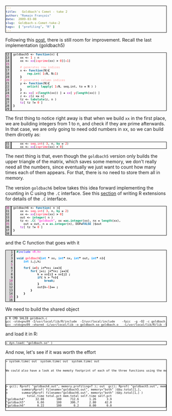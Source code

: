 ```yaml
---
title:   Goldbach's Comet - take 2
author: "Romain François"
date:  2009-03-08
slug:  Goldbach-s-Comet-take-2
tags:  [ "profiling", "R" ]
---
```

<div class="post-content">
<style>
pre{
font-size:xx-small !important;
border:1px solid black;
}
</style>
<p>Following this <a href="/index.php?post/2009/03/07/Goldbach-s-Comet">post</a>, there is still room for improvement. Recall the last implementation (goldbach5)</p>

<pre><font color="#000000"><span style="background:#dbdbdb; border-right:solid 2px black; margin-right:5px; "><font color="#000000">12 </font></span>goldbach5 <font color="#000000"><strong>&lt;-</strong></font> <font color="#006699"><strong>function</strong></font>(n) <font color="#000000"><strong>{</strong></font>
<span style="background:#dbdbdb; border-right:solid 2px black; margin-right:5px; "><font color="#000000">13 </font></span>    xx <font color="#000000"><strong>&lt;-</strong></font> <font color="#ff0000">1</font> <font color="#000000"><strong>:</strong></font> n
<span style="background:#dbdbdb; border-right:solid 2px black; margin-right:5px; "><font color="#000000">14 </font></span>    xx <font color="#000000"><strong>&lt;-</strong></font> <font color="#9900cc">xx</font>[<font color="#ff0033">isprime</font>(xx) <font color="#000000"><strong>&gt;</strong></font> <font color="#ff0000">0</font>][<font color="#000000"><strong>-</strong></font><font color="#ff0000">1</font>]
<span style="background:#dbdbdb; border-right:solid 2px black; margin-right:5px; "><font color="#990066">15 </font></span>    
<span style="background:#dbdbdb; border-right:solid 2px black; margin-right:5px; "><font color="#000000">16 </font></span>    <font color="#ff9999">#</font><font color="#ff9999"> </font><font color="#ff9999">generates</font><font color="#ff9999"> </font><font color="#ff9999">row</font><font color="#ff9999"> </font><font color="#ff9999">indices</font>
<span style="background:#dbdbdb; border-right:solid 2px black; margin-right:5px; "><font color="#000000">17 </font></span>    x <font color="#000000"><strong>&lt;-</strong></font> <font color="#006699"><strong>function</strong></font>(N)<font color="#000000"><strong>{</strong></font> 
<span style="background:#dbdbdb; border-right:solid 2px black; margin-right:5px; "><font color="#000000">18 </font></span>        <font color="#009966"><strong>rep.int</strong></font>( <font color="#ff0000">1</font><font color="#000000"><strong>:</strong></font>N, N<font color="#000000"><strong>:</strong></font><font color="#ff0000">1</font>) 
<span style="background:#dbdbdb; border-right:solid 2px black; margin-right:5px; "><font color="#000000">19 </font></span>    <font color="#000000"><strong>}</strong></font>
<span style="background:#dbdbdb; border-right:solid 2px black; margin-right:5px; "><font color="#990066">20 </font></span>    <font color="#ff9999">#</font><font color="#ff9999"> </font><font color="#ff9999">generates</font><font color="#ff9999"> </font><font color="#ff9999">column</font><font color="#ff9999"> </font><font color="#ff9999">indices</font>
<span style="background:#dbdbdb; border-right:solid 2px black; margin-right:5px; "><font color="#000000">21 </font></span>    y <font color="#000000"><strong>&lt;-</strong></font> <font color="#006699"><strong>function</strong></font>(N)<font color="#000000"><strong>{</strong></font> 
<span style="background:#dbdbdb; border-right:solid 2px black; margin-right:5px; "><font color="#000000">22 </font></span>        <font color="#009966"><strong>unlist</strong></font>( <font color="#009966"><strong>lapply</strong></font>( <font color="#ff0000">1</font><font color="#000000"><strong>:</strong></font>N, seq.int, to <font color="#000000"><strong>=</strong></font> N ) ) 
<span style="background:#dbdbdb; border-right:solid 2px black; margin-right:5px; "><font color="#000000">23 </font></span>    <font color="#000000"><strong>}</strong></font>
<span style="background:#dbdbdb; border-right:solid 2px black; margin-right:5px; "><font color="#000000">24 </font></span>    z <font color="#000000"><strong>&lt;-</strong></font> <font color="#9900cc">xx</font>[ <font color="#ff0033">x</font>(<font color="#009966"><strong>length</strong></font>(xx)) ] <font color="#000000"><strong>+</strong></font> <font color="#9900cc">xx</font>[ <font color="#ff0033">y</font>(<font color="#009966"><strong>length</strong></font>(xx)) ]
<span style="background:#dbdbdb; border-right:solid 2px black; margin-right:5px; "><font color="#990066">25 </font></span>    z <font color="#000000"><strong>&lt;-</strong></font> <font color="#9900cc">z</font>[z <font color="#000000"><strong>&lt;=</strong></font> n]
<span style="background:#dbdbdb; border-right:solid 2px black; margin-right:5px; "><font color="#000000">26 </font></span>    tz <font color="#000000"><strong>&lt;-</strong></font> <font color="#009966"><strong>tabulate</strong></font>(z, n )
<span style="background:#dbdbdb; border-right:solid 2px black; margin-right:5px; "><font color="#000000">27 </font></span>    <font color="#9900cc">tz</font>[ tz <font color="#000000"><strong>!=</strong></font> <font color="#ff0000">0</font> ]
<span style="background:#dbdbdb; border-right:solid 2px black; margin-right:5px; "><font color="#000000">28 </font></span><font color="#000000"><strong>}</strong></font>
<span style="background:#dbdbdb; border-right:solid 2px black; margin-right:5px; "><font color="#000000">29 </font></span>
</font></pre>

<p>The first thing to notice right away is that when we build <code>xx</code> in the first place, we are building integers from 1 to n, and check if they are prime afterwards. In that case, we are only going to need odd numbers in xx, so we can build them dircetly as: </p>

<pre><font color="#000000"><span style="background:#dbdbdb; border-right:solid 2px black; margin-right:5px; "><font color="#000000">31 </font></span>    xx <font color="#000000"><strong>&lt;-</strong></font> <font color="#ff0033">seq.int</font>( <font color="#ff0000">3</font>, n, <font color="#009966"><strong>by</strong></font> <font color="#000000"><strong>=</strong></font> <font color="#ff0000">2</font>)
<span style="background:#dbdbdb; border-right:solid 2px black; margin-right:5px; "><font color="#000000">32 </font></span>    xx <font color="#000000"><strong>&lt;-</strong></font> <font color="#9900cc">xx</font>[<font color="#ff0033">isprime</font>(xx) <font color="#000000"><strong>&gt;</strong></font> <font color="#ff0000">0</font>]
</font></pre>

<p>The next thing is that, even though the <code>goldbach5</code> version only builds the upper triangle of the matrix, which saves some memory, we don't really need all the numbers, since eventually we just want to count how many times each of them appears. For that, there is no need to store them all in memory. </p>

<p>The version <code>goldbach6</code> below takes this idea forward implementing the counting in C using the <code>.C</code> interface. See this <a href="http://cran.r-project.org/doc/manuals/R-exts.html#Interface-functions-_002eC-and-_002eFortran">section</a> of writing R extensions for details of the <code>.C</code> interface. </p>

<pre><font color="#000000"><span style="background:#dbdbdb; border-right:solid 2px black; margin-right:5px; "><font color="#990066">30 </font></span>goldbach6 <font color="#000000"><strong>&lt;-</strong></font> <font color="#006699"><strong>function</strong></font>( n )<font color="#000000"><strong>{</strong></font>
<span style="background:#dbdbdb; border-right:solid 2px black; margin-right:5px; "><font color="#000000">31 </font></span>    xx <font color="#000000"><strong>&lt;-</strong></font> <font color="#ff0033">seq.int</font>( <font color="#ff0000">3</font>, n, <font color="#009966"><strong>by</strong></font> <font color="#000000"><strong>=</strong></font> <font color="#ff0000">2</font>)
<span style="background:#dbdbdb; border-right:solid 2px black; margin-right:5px; "><font color="#000000">32 </font></span>    xx <font color="#000000"><strong>&lt;-</strong></font> <font color="#9900cc">xx</font>[<font color="#ff0033">isprime</font>(xx) <font color="#000000"><strong>&gt;</strong></font> <font color="#ff0000">0</font>]
<span style="background:#dbdbdb; border-right:solid 2px black; margin-right:5px; "><font color="#000000">33 </font></span>    out <font color="#000000"><strong>&lt;-</strong></font> <font color="#009966"><strong>integer</strong></font>( n )
<span style="background:#dbdbdb; border-right:solid 2px black; margin-right:5px; "><font color="#000000">34 </font></span>    tz <font color="#000000"><strong>&lt;-</strong></font> <font color="#009966"><strong>.C</strong></font>( <font color="#ff00cc">"</font><font color="#ff00cc">goldbach</font><font color="#ff00cc">"</font>, xx <font color="#000000"><strong>=</strong></font><font color="#009966"><strong>as.integer</strong></font>(xx), nx <font color="#000000"><strong>=</strong></font> <font color="#009966"><strong>length</strong></font>(xx), 
<span style="background:#dbdbdb; border-right:solid 2px black; margin-right:5px; "><font color="#990066">35 </font></span>      out <font color="#000000"><strong>=</strong></font> out, n <font color="#000000"><strong>=</strong></font> <font color="#009966"><strong>as.integer</strong></font>(n), DUP<font color="#000000"><strong>=</strong></font><font color="#006699"><strong>FALSE</strong></font> )$out
<span style="background:#dbdbdb; border-right:solid 2px black; margin-right:5px; "><font color="#000000">36 </font></span>    <font color="#9900cc">tz</font>[ tz <font color="#000000"><strong>!=</strong></font> <font color="#ff0000">0</font> ]
<span style="background:#dbdbdb; border-right:solid 2px black; margin-right:5px; "><font color="#000000">37 </font></span><font color="#000000"><strong>}</strong></font>
<span style="background:#dbdbdb; border-right:solid 2px black; margin-right:5px; "><font color="#000000">38 </font></span>
</font></pre>

<p>and the C function that goes with it</p>

<pre><font color="#000000"><span style="background:#dbdbdb; border-right:solid 2px black; margin-right:5px; "><font color="#000000">   1 </font></span><font color="#009966"><strong>#</strong></font><font color="#0000ff">include</font> <font color="#ff00cc">&lt;</font><font color="#ff00cc">R.h</font><font color="#ff00cc">&gt;</font>
<span style="background:#dbdbdb; border-right:solid 2px black; margin-right:5px; "><font color="#000000">   2 </font></span> 
<span style="background:#dbdbdb; border-right:solid 2px black; margin-right:5px; "><font color="#000000">   3 </font></span><font color="#006699"><strong>void</strong></font> <font color="#ff0033">goldbach</font><font color="#000000"><strong>(</strong></font><font color="#0099ff"><strong>int</strong></font> <font color="#000000"><strong>*</strong></font> xx<font color="#000000"><strong>,</strong></font> <font color="#0099ff"><strong>int</strong></font><font color="#000000"><strong>*</strong></font> nx<font color="#000000"><strong>,</strong></font> <font color="#0099ff"><strong>int</strong></font><font color="#000000"><strong>*</strong></font> out<font color="#000000"><strong>,</strong></font> <font color="#0099ff"><strong>int</strong></font><font color="#000000"><strong>*</strong></font> n<font color="#000000"><strong>)</strong></font><font color="#000000"><strong>{</strong></font>
<span style="background:#dbdbdb; border-right:solid 2px black; margin-right:5px; "><font color="#000000">   4 </font></span>    <font color="#0099ff"><strong>int</strong></font> i<font color="#000000"><strong>,</strong></font>j<font color="#000000"><strong>,</strong></font>k<font color="#000000"><strong>;</strong></font>
<span style="background:#dbdbdb; border-right:solid 2px black; margin-right:5px; "><font color="#990066">   5 </font></span>    
<span style="background:#dbdbdb; border-right:solid 2px black; margin-right:5px; "><font color="#000000">   6 </font></span>    <font color="#006699"><strong>for</strong></font><font color="#000000"><strong>(</strong></font> i<font color="#000000"><strong>=</strong></font><font color="#ff0000">0</font><font color="#000000"><strong>;</strong></font> i<font color="#000000"><strong>&lt;</strong></font><font color="#000000"><strong>*</strong></font>nx<font color="#000000"><strong>;</strong></font> i<font color="#000000"><strong>+</strong></font><font color="#000000"><strong>+</strong></font><font color="#000000"><strong>)</strong></font><font color="#000000"><strong>{</strong></font>
<span style="background:#dbdbdb; border-right:solid 2px black; margin-right:5px; "><font color="#000000">   7 </font></span>        <font color="#006699"><strong>for</strong></font><font color="#000000"><strong>(</strong></font> j<font color="#000000"><strong>=</strong></font>i<font color="#000000"><strong>;</strong></font> j<font color="#000000"><strong>&lt;</strong></font><font color="#000000"><strong>*</strong></font>nx<font color="#000000"><strong>;</strong></font> j<font color="#000000"><strong>+</strong></font><font color="#000000"><strong>+</strong></font><font color="#000000"><strong>)</strong></font><font color="#000000"><strong>{</strong></font>
<span style="background:#dbdbdb; border-right:solid 2px black; margin-right:5px; "><font color="#000000">   8 </font></span>            k <font color="#000000"><strong>=</strong></font> xx<font color="#000000"><strong>[</strong></font>i<font color="#000000"><strong>]</strong></font> <font color="#000000"><strong>+</strong></font> xx<font color="#000000"><strong>[</strong></font>j<font color="#000000"><strong>]</strong></font> <font color="#000000"><strong>;</strong></font>
<span style="background:#dbdbdb; border-right:solid 2px black; margin-right:5px; "><font color="#000000">   9 </font></span>            <font color="#006699"><strong>if</strong></font><font color="#000000"><strong>(</strong></font> k <font color="#000000"><strong>&gt;</strong></font> <font color="#000000"><strong>*</strong></font>n<font color="#000000"><strong>)</strong></font><font color="#000000"><strong>{</strong></font>
<span style="background:#dbdbdb; border-right:solid 2px black; margin-right:5px; "><font color="#990066">  10 </font></span>                <font color="#006699"><strong>break</strong></font><font color="#000000"><strong>;</strong></font>
<span style="background:#dbdbdb; border-right:solid 2px black; margin-right:5px; "><font color="#000000">  11 </font></span>            <font color="#000000"><strong>}</strong></font>
<span style="background:#dbdbdb; border-right:solid 2px black; margin-right:5px; "><font color="#000000">  12 </font></span>            out<font color="#000000"><strong>[</strong></font>k<font color="#000000"><strong>-</strong></font><font color="#ff0000">1</font><font color="#000000"><strong>]</strong></font><font color="#000000"><strong>+</strong></font><font color="#000000"><strong>+</strong></font> <font color="#000000"><strong>;</strong></font>
<span style="background:#dbdbdb; border-right:solid 2px black; margin-right:5px; "><font color="#000000">  13 </font></span>        <font color="#000000"><strong>}</strong></font>
<span style="background:#dbdbdb; border-right:solid 2px black; margin-right:5px; "><font color="#000000">  14 </font></span>    <font color="#000000"><strong>}</strong></font>
<span style="background:#dbdbdb; border-right:solid 2px black; margin-right:5px; "><font color="#990066">  15 </font></span><font color="#000000"><strong>}</strong></font>
<span style="background:#dbdbdb; border-right:solid 2px black; margin-right:5px; "><font color="#000000">  16 </font></span>
</font></pre>

<p>We need to build the shared object</p>

<pre>
$ R CMD SHLIB goldbach.c
gcc -std=gnu99 -I/usr/local/lib/R/include  -I/usr/local/include    -fpic  -g -O2 -c goldbach.c -o goldbach.o
gcc -std=gnu99 -shared -L/usr/local/lib -o goldbach.so goldbach.o   -L/usr/local/lib/R/lib -lR
</pre>

<p>and load it in R: </p>

<pre>
&gt; dyn.load( "goldbach.so" )
</pre>

<p>And now, let's see if it was worth the effort</p>

<pre>
&gt; system.time( out  system.time( out  system.time( out 

<p>We could also have a look at the memoty footprint of each of the three functions using the memory profiler. </p>

<pre>
&gt; gc(); Rprof( "goldbach4.out", memory.profiling=T ); out  gc(); Rprof( "goldbach5.out", memory.profiling=T ); out  gc(); Rprof( "goldbach6.out", memory.profiling=T ); out  rbind( summaryRprof( filename="goldbach4.out", memory="both" )$by.total[1,] ,
+        summaryRprof( filename="goldbach5.out", memory="both" )$by.total[1,],
+        summaryRprof( filename="goldbach6.out", memory="both" )$by.total[1,] )
            total.time total.pct mem.total self.time self.pct
"goldbach4"      32.08       100     712.6      1.26      3.9
"goldbach5"       6.66       100     306.7      2.80     42.0
"goldbach6"       0.22       100       0.2      0.00      0.0
</pre></pre>
</div>
